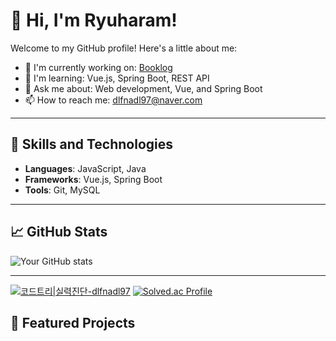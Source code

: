 # 👋 Hi, I'm Ryuharam!

Welcome to my GitHub profile! Here's a little about me:

- 🔭 I'm currently working on: [Booklog](https://github.com/Ryuharam/SSAFY_project_MJHR)
- 🌱 I'm learning: Vue.js, Spring Boot, REST API
- 💬 Ask me about: Web development, Vue, and Spring Boot
- 📫 How to reach me: [dlfnadl97@naver.com](mailto:dlfnadl97@naver.com)
  <!--🌐 Visit my portfolio: [your-portfolio.com](https://your-portfolio.com)-->
 
---

## 🚀 Skills and Technologies
- **Languages**: JavaScript, Java
- **Frameworks**: Vue.js, Spring Boot
- **Tools**: Git, MySQL

---

## 📈 GitHub Stats
![Your GitHub stats](https://github-readme-stats.vercel.app/api?username=Ryuharam&show_icons=true&theme=radical)

---

[![코드트리|실력진단-dlfnadl97](https://banner.codetree.ai/v1/banner/dlfnadl97)](https://www.codetree.ai/profiles/dlfnadl97)
[![Solved.ac Profile](http://mazassumnida.wtf/api/v2/generate_badge?boj=dlfnadl97)](https://solved.ac/dlfnadl97/)

## 🌟 Featured Projects
<!--
- [Project Name 1](https://github.com/your-username/project-name-1): Short description of what it does.
- [Project Name 2](https://github.com/your-username/project-name-2): Another cool project description.
-->

<!--
**Ryuharam/Ryuharam** is a ✨ _special_ ✨ repository because its `README.md` (this file) appears on your GitHub profile.

Here are some ideas to get you started:

- 🔭 I’m currently working on ...
- 🌱 I’m currently learning ...
- 👯 I’m looking to collaborate on ...
- 🤔 I’m looking for help with ...
- 💬 Ask me about ...
- 📫 How to reach me: ...
- 😄 Pronouns: ...
- ⚡ Fun fact: ...
-->
